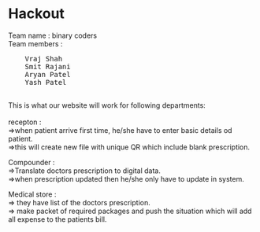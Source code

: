 # Hackout
Team name : binary coders<br>
Team members :
<pre>
    Vraj Shah
    Smit Rajani
    Aryan Patel
    Yash Patel
    </pre>

This is what our website will work for following departments: <br /><br />
recepton : <br />
    =>when patient arrive first time, he/she have to enter basic details od patient. <br />
    =>this will create new file with unique QR which include blank prescription. <br />

Compounder : <br />
    =>Translate doctors prescription to digital data. <br />
    =>when prescription updated then he/she only have to update in system. <br />

Medical store : <br />
    => they have list of the doctors prescription. <br />
    => make packet of required packages and push the situation which will add all expense to the patients bill.  <br />
